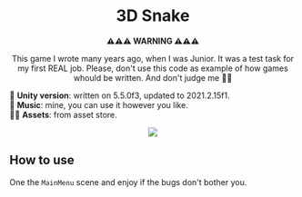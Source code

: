 <div align="center">
<h1>3D Snake</h1>

<b>⚠️⚠️⚠️ WARNING ⚠️⚠️⚠️</b>

This game I wrote many years ago, when I was Junior. It was a test task for my first REAL job. Please, don't use this code as example of how games whould be written. And don't judge me 🤷‍♂️
</div>

🐶 <b>Unity version</b>: written on 5.5.0f3, updated to 2021.2.15f1.<br>
🦊 <b>Music</b>: mine, you can use it however you like.<br>
🐻‍❄️ <b>Assets</b>: from asset store.<br>

<div align="center">
<img src="Doc/gameplay.gif">
</div>

## How to use

One the `MainMenu` scene and enjoy if the bugs don't bother you.